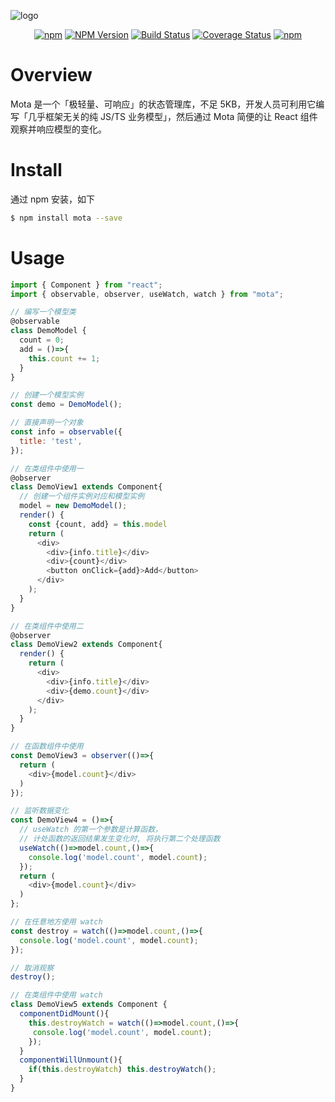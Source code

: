 ![logo](http://houfeng.net/mota/logo.jpg)

<div align="center">

[![npm](https://img.shields.io/npm/l/mota.svg)](LICENSE.md)
[![NPM Version](https://img.shields.io/npm/v/mota.svg)](https://www.npmjs.com/package/mota)
[![Build Status](https://www.travis-ci.org/Houfeng/mota.svg?branch=master)](https://www.travis-ci.org/Houfeng/mota)
[![Coverage Status](https://coveralls.io/repos/github/Houfeng/mota/badge.svg?branch=master)](https://coveralls.io/github/Houfeng/mota?branch=master)
[![npm](https://img.shields.io/npm/dt/mota.svg)](https://www.npmjs.com/package/mota)

</div>

# Overview

Mota 是一个「极轻量、可响应」的状态管理库，不足 5KB，开发人员可利用它编写「几乎框架无关的纯 JS/TS 业务模型」，然后通过 Mota 简便的让 React 组件观察并响应模型的变化。

# Install

通过 npm 安装，如下
```sh
$ npm install mota --save
```

# Usage

```js
import { Component } from "react";
import { observable, observer, useWatch, watch } from "mota";

// 编写一个模型类
@observable
class DemoModel {
  count = 0;
  add = ()=>{
    this.count += 1;
  }
}

// 创建一个模型实例
const demo = DemoModel();

// 直接声明一个对象
const info = observable({
  title: 'test',
});

// 在类组件中使用一
@observer
class DemoView1 extends Component{
  // 创建一个组件实例对应和模型实例
  model = new DemoModel();
  render() {
    const {count, add} = this.model
    return (
      <div>
        <div>{info.title}</div>
        <div>{count}</div>
        <button onClick={add}>Add</button>
      </div>
    );
  }
}

// 在类组件中使用二
@observer
class DemoView2 extends Component{
  render() {
    return (
      <div>
        <div>{info.title}</div>
        <div>{demo.count}</div>
      </div>
    );
  }
}

// 在函数组件中使用
const DemoView3 = observer(()=>{
  return (
    <div>{model.count}</div>
  )
});

// 监听数据变化
const DemoView4 = ()=>{
  // useWatch 的第一个参数是计算函数，
  // 计处函数的返回结果发生变化时, 将执行第二个处理函数
  useWatch(()=>model.count,()=>{
    console.log('model.count', model.count);
  });
  return (
    <div>{model.count}</div>
  )
};

// 在任意地方使用 watch 
const destroy = watch(()=>model.count,()=>{
  console.log('model.count', model.count);
});

// 取消观察
destroy();

// 在类组件中使用 watch
class DemoView5 extends Component {
  componentDidMount(){
    this.destroyWatch = watch(()=>model.count,()=>{
     console.log('model.count', model.count);
    });
  }
  componentWillUnmount(){
    if(this.destroyWatch) this.destroyWatch();
  }
}

```